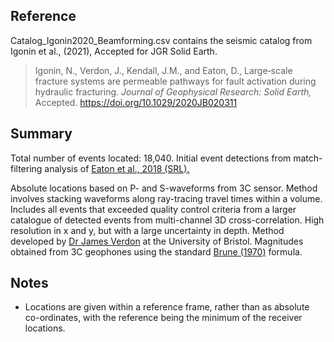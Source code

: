 <h2> Reference </h2>
  
<p> Catalog_Igonin2020_Beamforming.csv contains the seismic catalog from Igonin et al., (2021), Accepted for JGR Solid Earth. </p>

<blockquote> Igonin, N., Verdon, J., Kendall, J.M., and Eaton, D., Large‐scale fracture systems are permeable pathways for fault activation during hydraulic fracturing. <i>Journal of Geophysical Research: Solid Earth,</i> Accepted. <a href="https://doi.org/10.1029/2020JB020311"> https://doi.org/10.1029/2020JB020311 </a> </blockquote>

<h2> Summary </h2>

<p> Total number of events located: 18,040. Initial event detections from match-filtering analysis of <a href="https://pubs.geoscienceworld.org/ssa/srl/article/543218/induced-seismicity-characterization-during?casa_token=yArCmgQ71zcAAAAA:UXJD2MdzlhdUL5ne-4YOeuTvqB1ErPE0j6u0QSxSscg8X_ddWxPl50OUESPFCUn3MILZgKs"> Eaton et al., 2018 (SRL). </a> </p>

<p> Absolute locations based on P- and S-waveforms from 3C sensor. Method involves stacking waveforms along ray-tracing travel times within a volume. Includes all events that exceeded quality control criteria from a larger catalogue of detected events from multi-channel 3D cross-correlation. High resolution in x and y, but with a large uncertainty in depth. Method developed by <a href="https://www1.gly.bris.ac.uk/~gljpv/index.html"> Dr James Verdon</a> at the University of Bristol. Magnitudes obtained from 3C geophones using the standard <a href="https://agupubs.onlinelibrary.wiley.com/doi/abs/10.1029/jb075i026p04997">Brune (1970)</a> formula. </p>

<h2> Notes </h2>

<ul>
  <li> Locations are given within a reference frame, rather than as absolute co-ordinates, with the reference being the minimum of the receiver locations. </li>
</ul> 

